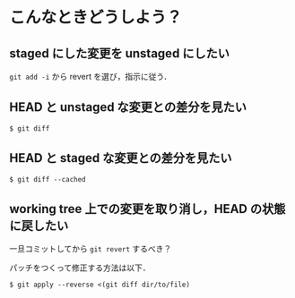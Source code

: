 # こんなときどうしよう？

## staged にした変更を unstaged にしたい
`git add -i` から revert を選び，指示に従う．

## HEAD と unstaged な変更との差分を見たい
```
$ git diff
```

## HEAD と staged な変更との差分を見たい
```
$ git diff --cached
```

## working tree 上での変更を取り消し，HEAD の状態に戻したい
一旦コミットしてから `git revert` するべき？

パッチをつくって修正する方法は以下．
```
$ git apply --reverse <(git diff dir/to/file)
```

